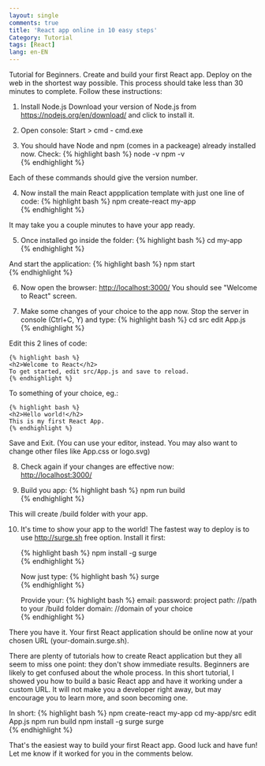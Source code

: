 ```yaml
---
layout: single
comments: true
title: 'React app online in 10 easy steps'
Category: Tutorial
tags: [React]
lang: en-EN
---
```

Tutorial for Beginners. Create and build your first React app. Deploy on the web in the shortest way possible. This process should take less than 30 minutes to complete. Follow these instructions:

1. Install Node.js 
Download your version of Node.js from <https://nodejs.org/en/download/> and click to install it.

2. Open console: Start > cmd - cmd.exe

3. You should have Node and npm (comes in a packeage) already installed now. Check:
    {% highlight bash %}
    node -v
    npm -v    
    {% endhighlight %}
    
Each of these commands should give the version number.

4. Now install the main React appplication template with just one line of code:
    {% highlight bash %}
    npm create-react my-app    
    {% endhighlight %}

It may take you a couple minutes to have your app ready.

5. Once installed go inside the folder:
    {% highlight bash %}
    cd my-app    
    {% endhighlight %}

And start the application:
    {% highlight bash %}
    npm start    
    {% endhighlight %}

6. Now open the browser:
    <http://localhost:3000/>
You should see "Welcome to React" screen.

7. Make some changes of your choice to the app now. Stop the server in console (Ctrl+C, Y) and type:
    {% highlight bash %}
    cd src
    edit App.js    
    {% endhighlight %}

Edit this 2 lines of code:

    {% highlight bash %}
    <h2>Welcome to React</h2>
    To get started, edit src/App.js and save to reload.        
    {% endhighlight %}

To something of your choice, eg.:

    {% highlight bash %}
    <h2>Hello world!</h2>
    This is my first React App.         
    {% endhighlight %}

Save and Exit. 
(You can use your editor, instead. You may also want to change other files like App.css or logo.svg)

8. Check again if your changes are effective now:    
    <http://localhost:3000/>

9. Build you app:
    {% highlight bash %}
    npm run build    
    {% endhighlight %}

This will create /build folder with your app.

10. It's time to show your app to the world! The fastest way to deploy is to use <http://surge.sh> free option. Install it first:

    {% highlight bash %}
    npm install -g surge    
    {% endhighlight %}

    Now just type:
    {% highlight bash %}
    surge    
    {% endhighlight %}

    Provide your:
    {% highlight bash %}
    email:
    password:
    project path:  //path to your /build folder
    domain:  //domain of your choice    
    {% endhighlight %}

There you have it. Your first React application should be online now at your chosen URL (your-domain.surge.sh).

There are plenty of tutorials how to create React application but they all seem to miss one point: they don't show immediate results. Beginners are likely to get confused about the whole process. In this short tutorial, I showed you how to build a basic React app and have it working under a custom URL. It will not make you a developer right away, but may encourage you to learn more, and soon becoming one.

In short:
    {% highlight bash %}
    npm create-react my-app
    cd my-app/src
    edit App.js
    npm run build
    npm install -g surge
    surge    
    {% endhighlight %}

That's the easiest way to build your first React app. Good luck and have fun! 
Let me know if it worked for you in the comments below.
